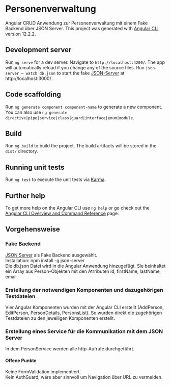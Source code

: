 # Personenverwaltung
Angular CRUD Anwendung zur Personenverwaltung mit einem Fake Backend über JSON Server.
This project was generated with [Angular CLI](https://github.com/angular/angular-cli) version 12.2.2.

## Development server

Run `ng serve` for a dev server. Navigate to `http://localhost:4200/`. The app will automatically reload if you change any of the source files.
Run `json-server – watch db.json` to start the fake [JSON-Server](https://www.npmjs.com/package/json-server) at http://localhost:3000/ . 

## Code scaffolding

Run `ng generate component component-name` to generate a new component. You can also use `ng generate directive|pipe|service|class|guard|interface|enum|module`.

## Build

Run `ng build` to build the project. The build artifacts will be stored in the `dist/` directory.

## Running unit tests

Run `ng test` to execute the unit tests via [Karma](https://karma-runner.github.io).


## Further help

To get more help on the Angular CLI use `ng help` or go check out the [Angular CLI Overview and Command Reference](https://angular.io/cli) page.

## Vorgehensweise
### Fake Backend
[JSON Server](https://www.npmjs.com/package/json-server) als Fake Backend ausgewählt.   
Installation: npm install -g json-server  
Die db.json Datei wird in die Angular Anwendung hinzugefügt. Sie beinhaltet ein Array aus Person-Objekten mit den Atrributen id, firstName, lastName, email.

### Erstellung der notwendigen Komponenten und dazugehörigen Testdateien
Vier Angular Komponenten wurden mit der Angular CLI erstellt (AddPerson, EditPerson, PersonDetails, PersonsList). So wurden direkt die zugehörigen Testdateien zu den jeweiligen Komponenten erstellt.


### Erstellung eines Service für die Kommunikation mit dem JSON Server
In dem PersonService werden alle http-Aufrufe durchgeführt.


#### Offene Punkte
Keine FormValidation implementiert.  
Kein AuthGuard, wäre aber sinnvoll um Navigation über URL zu vermeiden.
